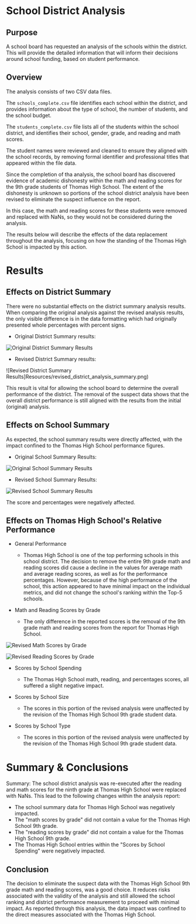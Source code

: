 # School District Analysis 

## Purpose
A school board has requested an analysis of the schools within the district.  This will provide the detailed information that will inform their decisions around school funding, based on student performance.

## Overview
The analysis consists of two CSV data files.  

The ```schools_complete.csv``` file identifies each school within the district, and provides information about the type of school, the number of students, and the school budget.

The ```students_complete.csv``` file lists all of the students within the school district, and identifies their school, gender, grade, and reading and math scores.

The student names were reviewed and cleaned to ensure they aligned with the school records, by removing formal identifier and professional titles that appeared within the file data.

Since the completion of tha analysis, the school board has discovered evidence of academic dishonesty within the math and reading scores for the 9th grade students of Thomas High School. The extent of the dishonesty is unknown so portions of the school district analysis have been revised to eliminate the suspect influence on the report. 

In this case, the math and reading scores for these students were removed and replaced with NaNs, so they would not be considered during the analysis.

The results below will describe the effects of the data replacement throughout the analysis, focusing on how the standing of the Thomas High School is impacted by this action.

# Results

## Effects on District Summary

There were no substantial effects on the district summary analysis results. When comparing the original analysis against the revised analysis results, the only visible difference is in the data formatting which had originally presented whole percentages with percent signs.

* Original District Summary results:

![Original District Summary Results](Resources/original_district_summary.png)

* Revised District Summary results:

![Revised District Summary Results]Resources/revised_district_analysis_summary.png)

This result is vital for allowing the school board to determine the overall performance of the district.  The removal of the suspect data shows that the overall district performance is still aligned with the results from the initial (original) analysis.

## Effects on School Summary

As expected, the school summary results were directly affected, with the impact confined to the Thomas High School performance figures.

* Original School Summary Results:

![Original School Summary Results](Resources/original_school_summary.png)

* Revised School Summary Results:

![Revised School Summary Results](Resources/revised_adjusted_school_summary.png)

The score and percentages were negatively affected.

## Effects on Thomas High School's Relative Performance

* General Performance
	* Thomas High School is one of the top performing schools in this school district.  The decision to remove the entire 9th grade math and reading scores did cause a decline in the values for average math and average reading scores, as well as for the performance percentages. However, because of the high performance of the school, this action appeared to have minimal impact on the individual metrics, and did not change the school's ranking within the Top-5 schools.

* Math and Reading Scores by Grade
	* The only difference in the reported scores is the removal of the 9th grade math and reading scores from the report for Thomas High School.
	
![Revised Math Scores by Grade](Resources/revised_math_scores_by_grade.png)


![Revised Reading Scores by Grade](Resources/revised_reading_scores_by_grade.png)


* Scores by School Spending
	* The Thomas High School math, reading, and percentages scores, all suffered a slight negative impact.


* Scores by School Size
	* The scores in this portion of the revised analysis were unaffected by the revision of the Thomas High School 9th grade student data.


* Scores by School Type
	* The scores in this portion of the revised analysis were unaffected by the revision of the Thomas High School 9th grade student data.

# Summary & Conclusions
Summary: The school district analysis was re-executed after the reading and math scores for the ninth grade at Thomas High School were replaced with NaNs.  This lead to the following changes within the analysis report:
* The school summary data for Thomas High School was negatively impacted.
* The "math scores by grade" did not contain a value for the Thomas High School 9th grade.
* The "reading scores by grade" did not contain a value for the Thomas High School 9th grade.
* The Thomas High School entries within the "Scores by School Spending" were negatively impacted.

## Conclusion

The decision to eliminate the suspect data with the Thomas High School 9th grade math and reading scores, was a good choice.  It reduces risks associated with the validity of the analysis and still allowed the school ranking and district performance measurement to proceed with minimal impact.  As reported through this analysis, the data impact was confined to the direct measures associated with the Thomas High School.